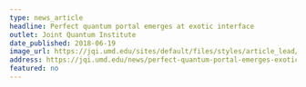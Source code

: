 ```yaml
---
type: news_article
headline: Perfect quantum portal emerges at exotic interface
outlet: Joint Quantum Institute
date_published: 2018-06-19
image_url: https://jqi.umd.edu/sites/default/files/styles/article_lead/public/images/klein-tunneling-gallery_lr.jpg?itok=i41IhzLF
address: https://jqi.umd.edu/news/perfect-quantum-portal-emerges-exotic-interface
featured: no
---
```


